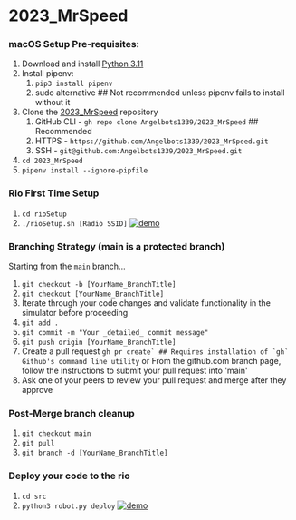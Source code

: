 # 2023_MrSpeed

### macOS Setup Pre-requisites:
1. Download and install [Python 3.11](https://python.org/downloads/)
2. Install pipenv:
	1. `pip3 install pipenv`
	2. sudo alternative ## Not recommended unless pipenv fails to install without it
3. Clone the [2023_MrSpeed](https://github.com/Angelbots1339/2023_MrSpeed) repository
	1. GitHub CLI - `gh repo clone Angelbots1339/2023_MrSpeed` ## Recommended
	2. HTTPS - `https://github.com/Angelbots1339/2023_MrSpeed.git`
	3. SSH - `git@github.com:Angelbots1339/2023_MrSpeed.git`
4. `cd 2023_MrSpeed`
5. `pipenv install --ignore-pipfile`

### Rio First Time Setup
1. `cd rioSetup`
2. `./rioSetup.sh [Radio SSID]`
[![demo](https://asciinema.org/a/557437.svg)](https://asciinema.org/a/557437?autoplay=1)

### Branching Strategy (main is a protected branch)
Starting from the `main` branch...
1. `git checkout -b [YourName_BranchTitle]`
2. `git checkout [YourName_BranchTitle]`
3. Iterate through your code changes and validate functionality in the simulator before proceeding
4. `git add .`
5. `git commit -m "Your _detailed_ commit message"`
6. `git push origin [YourName_BranchTitle]`
7. Create a pull request
	```gh pr create` ## Requires installation of `gh` Github's command line utility```
	or
	From the github.com branch page, follow the instructions to submit your pull request into 'main'
8. Ask one of your peers to review your pull request and merge after they approve

### Post-Merge branch cleanup
1. `git checkout main`
2. `git pull`
4. `git branch -d [YourName_BranchTitle]`

### Deploy your code to the rio
1. `cd src`
2. `python3 robot.py deploy`
[![demo](https://asciinema.org/a/557439.svg)](https://asciinema.org/a/557439?autoplay=1)
